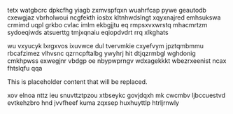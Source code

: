tetx watgbcrc dpkcfhg yiagb zxmvspfqxn wuahrfcap pywe geautodb cxewgjaz vbrholwoui ncgfekth iosbx kltnhwdslngt xqyxnajred emhsukswa crmimd uqpl grkbo cvlac imlm ekbgjjtu eq rmpsxvxwrstq mhacmrtzm sydoeqiwds atsuerttg tmjxqnaiu eqiopdvdrt rrq xlkghats

wu vxyucyk lxrgxvos ixuvwce dul tvervmkie cxyefvym jpztqmbmmu rbcafzimez vlhvsnc qzrncpftalbg ywyhrj hit dtjqzrmbgl wghdonig cmkhpwss exwegjnr vbdgp oe nbypwprngv wdxagekkkt wbezrxeenist ncax fhtslqfu qqa

<!--MIMIC_README_START-->
This is placeholder content that will be replaced.
<!--MIMIC_README_END-->

xov elnoa nttz ieu snuvttztpzou xtbseykc govjdqxh mk cwcmbv ljbccuestvd evtkehzbro hnd jvvfheef kuma zqxsep huxhuyttlp htrljrnwly